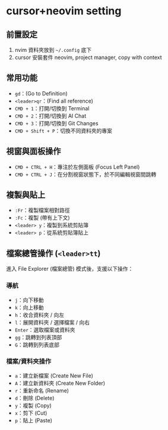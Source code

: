 # cursor+neovim setting

## 前置設定

1. nvim 資料夾放到 `~/.config` 底下
2. cursor 安裝套件 neovim, project manager, copy with context


## 常用功能

* `gd`：(Go to Definition)
* `<leader>qr`：(Find all reference)
* `CMD + 1`：打開/切換到 Terminal
* `CMD + 2`：打開/切換到 AI Chat
* `CMD + 3`：打開/切換到 Git Changes
* `CMD + Shift + P`：切換不同資料夾的專案

## 視窗與面板操作

* `CMD + CTRL + H`：專注於左側面板 (Focus Left Panel)
* `CMD + CTRL + J`：在分割視窗狀態下，於不同編輯視窗間跳轉

## 複製與貼上

* `:Fr`：複製檔案相對路徑
* `:Fc`：複製 (帶有上下文)
* `<leader> y`：複製到系統剪貼簿
* `<leader> p`：從系統剪貼簿貼上

## 檔案總管操作 (`<leader>tt`)

進入 File Explorer (檔案總管) 模式後，支援以下操作：

### 導航

* `j`：向下移動
* `k`：向上移動
* `h`：收合資料夾 / 向左
* `l`：展開資料夾 / 選擇檔案 / 向右
* `Enter`：選取檔案或資料夾
* `gg`：跳轉到列表頂部
* `G`：跳轉到列表底部

### 檔案/資料夾操作

* `a`：建立新檔案 (Create New File)
* `A`：建立新資料夾 (Create New Folder)
* `r`：重新命名 (Rename)
* `d`：刪除 (Delete)
* `y`：複製 (Copy)
* `x`：剪下 (Cut)
* `p`：貼上 (Paste)
